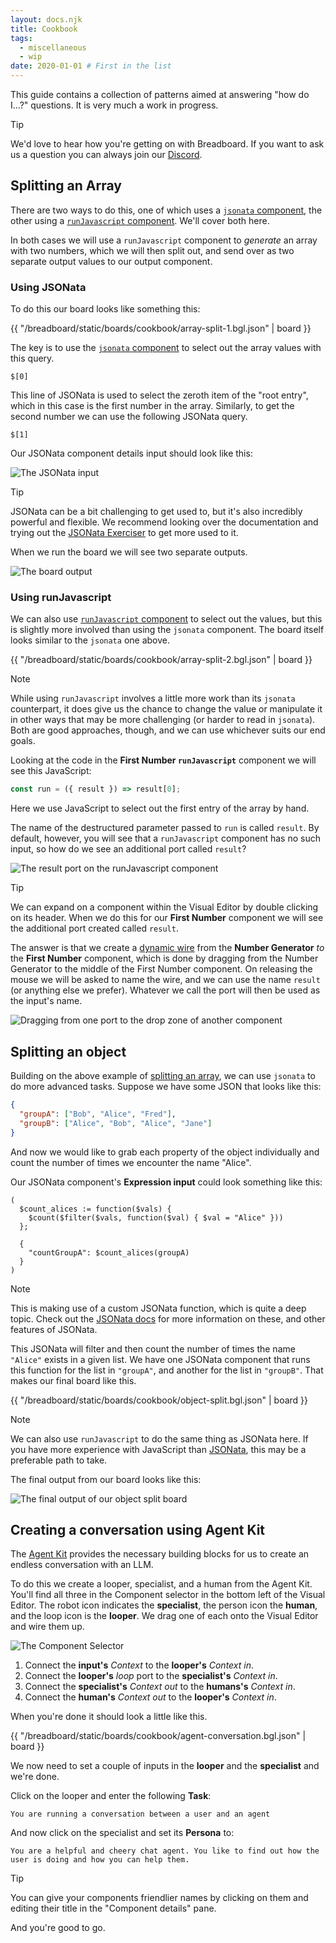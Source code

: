 ```yaml
---
layout: docs.njk
title: Cookbook
tags:
  - miscellaneous
  - wip
date: 2020-01-01 # First in the list
---
```


This guide contains a collection of patterns aimed at answering "how do I...?" questions. It is very much a work in progress.

> [!TIP]
> We'd love to hear how you're getting on with Breadboard. If you want to ask us a question you can always join our [Discord](https://discord.gg/breadboard).

## Splitting an Array

There are two ways to do this, one of which uses a [`jsonata` component](../../kits/json/#the-jsonata-node), the other using a [`runJavascript` component](../../kits/core/#the-runjavascript-node). We'll cover both here.

In both cases we will use a `runJavascript` component to _generate_ an array with two numbers, which we will then split out, and send over as two separate output values to our output component.

### Using JSONata

To do this our board looks like something this:

{{ "/breadboard/static/boards/cookbook/array-split-1.bgl.json" | board }}

The key is to use the [`jsonata` component](../../kits/json/#the-jsonata-node) to select out the array values with this query.

```prompt
$[0]
```

This line of JSONata is used to select the zeroth item of the "root entry", which in this case is the first number in the array. Similarly, to get the second number we can use the following JSONata query.

```prompt
$[1]
```

Our JSONata component details input should look like this:

![The JSONata input](/breadboard/static/images/cookbook/jsonata-input.png)

> [!TIP]
> JSONata can be a bit challenging to get used to, but it's also incredibly powerful and flexible. We recommend looking over the documentation and trying out the [JSONata Exerciser](https://try.jsonata.org/) to get more used to it.

When we run the board we will see two separate outputs.

![The board output](/breadboard/static/images/cookbook/array-split-output.png)

### Using runJavascript

We can also use [`runJavascript` component](../../kits/core/#the-runjavascript-node) to select out the values, but this is slightly more involved than using the `jsonata` component. The board itself looks similar to the `jsonata` one above.

{{ "/breadboard/static/boards/cookbook/array-split-2.bgl.json" | board }}

> [!NOTE]
> While using `runJavascript` involves a little more work than its `jsonata` counterpart, it does give us the chance to change the value or manipulate it in other ways that may be more challenging (or harder to read in `jsonata`). Both are good approaches, though, and we can use whichever suits our end goals.

Looking at the code in the **First Number `runJavascript`** component we will see this JavaScript:

```js
const run = ({ result }) => result[0];
```

Here we use JavaScript to select out the first entry of the array by hand.

The name of the destructured parameter passed to `run` is called `result`. By default, however, you will see that a `runJavascript` component has no such input, so how do we see an additional port called `result`?

![The result port on the runJavascript component](/breadboard/static/images/cookbook/array-split-dynamic-wire.png)

> [!TIP]
> We can expand on a component within the Visual Editor by double clicking on its header. When we do this for our **First Number** component we will see the additional port created called `result`.

The answer is that we create a [dynamic wire](../../visual-editor/components/#dynamic-wires) from the **Number Generator** _to_ the **First Number** component, which is done by dragging from the Number Generator to the middle of the First Number component. On releasing the mouse we will be asked to name the wire, and we can use the name `result` (or anything else we prefer). Whatever we call the port will then be used as the input's name.

![Dragging from one port to the drop zone of another component](/breadboard/static/images/using-the-visual-editor/drop-zone.png)

## Splitting an object

Building on the above example of [splitting an array](#splitting-an-array), we can use `jsonata` to do more advanced tasks. Suppose we have some JSON that looks like this:

```json
{
  "groupA": ["Bob", "Alice", "Fred"],
  "groupB": ["Alice", "Bob", "Alice", "Jane"]
}
```

And now we would like to grab each property of the object individually and count the number of times we encounter the name "Alice".

Our JSONata component's **Expression input** could look something like this:

```prompt
(
  $count_alices := function($vals) {
    $count($filter($vals, function($val) { $val = "Alice" }))
  };

  {
    "countGroupA": $count_alices(groupA)
  }
)
```

> [!NOTE]
> This is making use of a custom JSONata function, which is quite a deep topic. Check out the [JSONata docs](https://docs.jsonata.org/programming#functions) for more information on these, and other features of JSONata.

This JSONata will filter and then count the number of times the name `"Alice"` exists in a given list. We have one JSONata component that runs this function for the list in `"groupA"`, and another for the list in `"groupB"`. That makes our final board like this.

{{ "/breadboard/static/boards/cookbook/object-split.bgl.json" | board }}

> [!NOTE]
> We can also use `runJavascript` to do the same thing as JSONata here. If you have more experience with JavaScript than [JSONata](https://jsonata.org/), this may be a preferable path to take.

The final output from our board looks like this:

![The final output of our object split board](/breadboard/static/images/cookbook/object-split.png)

## Creating a conversation using Agent Kit

The [Agent Kit](../../kits/agents) provides the necessary building blocks for us to create an endless conversation with an LLM.

To do this we create a looper, specialist, and a human from the Agent Kit. You'll find all three in the Component selector in the bottom left of the Visual Editor. The robot icon indicates the **specialist**, the person icon the **human**, and the loop icon is the **looper**. We drag one of each onto the Visual Editor and wire them up.

![The Component Selector](/breadboard/static/images/shared/component-selector.png)

1. Connect the **input's** _Context_ to the **looper's** _Context in_.
1. Connect the **looper's** _loop_ port to the **specialist's** _Context in_.
1. Connect the **specialist's** _Context out_ to the **humans's** _Context in_.
1. Connect the **human's** _Context out_ to the **looper's** _Context in_.

When you're done it should look a little like this.

{{ "/breadboard/static/boards/cookbook/agent-conversation.bgl.json" | board }}

We now need to set a couple of inputs in the **looper** and the **specialist** and we're done.

Click on the looper and enter the following **Task**:

```prompt
You are running a conversation between a user and an agent
```

And now click on the specialist and set its **Persona** to:

```prompt
You are a helpful and cheery chat agent. You like to find out how the user is doing and how you can help them.
```

> [!TIP]
> You can give your components friendlier names by clicking on them and editing their title in the "Component details" pane.

And you're good to go.
